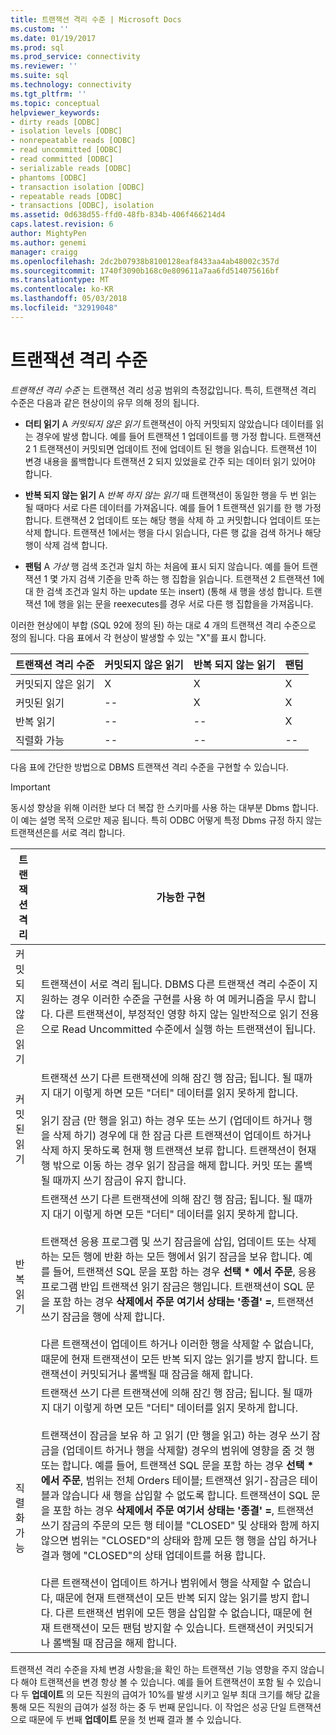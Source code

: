 ```yaml
---
title: 트랜잭션 격리 수준 | Microsoft Docs
ms.custom: ''
ms.date: 01/19/2017
ms.prod: sql
ms.prod_service: connectivity
ms.reviewer: ''
ms.suite: sql
ms.technology: connectivity
ms.tgt_pltfrm: ''
ms.topic: conceptual
helpviewer_keywords:
- dirty reads [ODBC]
- isolation levels [ODBC]
- nonrepeatable reads [ODBC]
- read uncommitted [ODBC]
- read committed [ODBC]
- serializable reads [ODBC]
- phantoms [ODBC]
- transaction isolation [ODBC]
- repeatable reads [ODBC]
- transactions [ODBC], isolation
ms.assetid: 0d638d55-ffd0-48fb-834b-406f466214d4
caps.latest.revision: 6
author: MightyPen
ms.author: genemi
manager: craigg
ms.openlocfilehash: 2dc2b07938b8100128eaf8433aa4ab48002c357d
ms.sourcegitcommit: 1740f3090b168c0e809611a7aa6fd514075616bf
ms.translationtype: MT
ms.contentlocale: ko-KR
ms.lasthandoff: 05/03/2018
ms.locfileid: "32919048"
---
```

# <a name="transaction-isolation-levels"></a>트랜잭션 격리 수준
*트랜잭션 격리 수준* 는 트랜잭션 격리 성공 범위의 측정값입니다. 특히, 트랜잭션 격리 수준은 다음과 같은 현상이의 유무 의해 정의 됩니다.  
  
-   **더티 읽기** A *커밋되지 않은 읽기* 트랜잭션이 아직 커밋되지 않았습니다 데이터를 읽는 경우에 발생 합니다. 예를 들어 트랜잭션 1 업데이트를 행 가정 합니다. 트랜잭션 2 1 트랜잭션이 커밋되면 업데이트 전에 업데이트 된 행을 읽습니다. 트랜잭션 1이 변경 내용을 롤백합니다 트랜잭션 2 되지 있었을로 간주 되는 데이터 읽기 있어야 합니다.  
  
-   **반복 되지 않는 읽기** A *반복 하지 않는 읽기* 때 트랜잭션이 동일한 행을 두 번 읽는 될 때마다 서로 다른 데이터를 가져옵니다. 예를 들어 1 트랜잭션 읽기를 한 행 가정 합니다. 트랜잭션 2 업데이트 또는 해당 행을 삭제 하 고 커밋합니다 업데이트 또는 삭제 합니다. 트랜잭션 1에서는 행을 다시 읽습니다, 다른 행 값을 검색 하거나 해당 행이 삭제 검색 합니다.  
  
-   **팬텀** A *가상* 행 검색 조건과 일치 하는 처음에 표시 되지 않습니다. 예를 들어 트랜잭션 1 몇 가지 검색 기준을 만족 하는 행 집합을 읽습니다. 트랜잭션 2 트랜잭션 1에 대 한 검색 조건과 일치 하는 update 또는 insert) (통해 새 행을 생성 합니다. 트랜잭션 1에 행을 읽는 문을 reexecutes를 경우 서로 다른 행 집합을을 가져옵니다.  
  
 이러한 현상에이 부합 (SQL 92에 정의 된) 하는 대로 4 개의 트랜잭션 격리 수준으로 정의 됩니다. 다음 표에서 각 현상이 발생할 수 있는 "X"를 표시 합니다.  
  
|트랜잭션 격리 수준|커밋되지 않은 읽기|반복 되지 않는 읽기|팬텀|  
|---------------------------------|-----------------|-------------------------|--------------|  
|커밋되지 않은 읽기|X|X|X|  
|커밋된 읽기|--|X|X|  
|반복 읽기|--|--|X|  
|직렬화 가능|--|--|--|  
  
 다음 표에 간단한 방법으로 DBMS 트랜잭션 격리 수준을 구현할 수 있습니다.  
  
> [!IMPORTANT]  
>  동시성 향상을 위해 이러한 보다 더 복잡 한 스키마를 사용 하는 대부분 Dbms 합니다. 이 예는 설명 목적 으로만 제공 됩니다. 특히 ODBC 어떻게 특정 Dbms 규정 하지 않는 트랜잭션은를 서로 격리 합니다.  
  
|트랜잭션 격리|가능한 구현|  
|---------------------------|-----------------------------|  
|커밋되지 않은 읽기|트랜잭션이 서로 격리 됩니다. DBMS 다른 트랜잭션 격리 수준이 지 원하는 경우 이러한 수준을 구현를 사용 하 여 메커니즘을 무시 합니다. 다른 트랜잭션이, 부정적인 영향 하지 않는 일반적으로 읽기 전용으로 Read Uncommitted 수준에서 실행 하는 트랜잭션이 됩니다.|  
|커밋된 읽기|트랜잭션 쓰기 다른 트랜잭션에 의해 잠긴 행 잠금; 됩니다. 될 때까지 대기 이렇게 하면 모든 "더티" 데이터를 읽지 못하게 합니다.<br /><br /> 읽기 잠금 (만 행을 읽고) 하는 경우 또는 쓰기 (업데이트 하거나 행을 삭제 하기) 경우에 대 한 잠금 다른 트랜잭션이 업데이트 하거나 삭제 하지 못하도록 현재 행 트랜잭션 보류 합니다. 트랜잭션이 현재 행 밖으로 이동 하는 경우 읽기 잠금을 해제 합니다. 커밋 또는 롤백될 때까지 쓰기 잠금이 유지 합니다.|  
|반복 읽기|트랜잭션 쓰기 다른 트랜잭션에 의해 잠긴 행 잠금; 됩니다. 될 때까지 대기 이렇게 하면 모든 "더티" 데이터를 읽지 못하게 합니다.<br /><br /> 트랜잭션 응용 프로그램 및 쓰기 잠금을에 삽입, 업데이트 또는 삭제 하는 모든 행에 반환 하는 모든 행에서 읽기 잠금을 보유 합니다. 예를 들어, 트랜잭션 SQL 문을 포함 하는 경우 **선택 \* 에서 주문**, 응용 프로그램 반입 트랜잭션 읽기 잠금은 행입니다. 트랜잭션이 SQL 문을 포함 하는 경우 **삭제에서 주문 여기서 상태는 '종결' =**, 트랜잭션 쓰기 잠금을 행에 삭제 합니다.<br /><br /> 다른 트랜잭션이 업데이트 하거나 이러한 행을 삭제할 수 없습니다, 때문에 현재 트랜잭션이 모든 반복 되지 않는 읽기를 방지 합니다. 트랜잭션이 커밋되거나 롤백될 때 잠금을 해제 합니다.|  
|직렬화 가능|트랜잭션 쓰기 다른 트랜잭션에 의해 잠긴 행 잠금; 됩니다. 될 때까지 대기 이렇게 하면 모든 "더티" 데이터를 읽지 못하게 합니다.<br /><br /> 트랜잭션이 잠금을 보유 하 고 읽기 (만 행을 읽고) 하는 경우 쓰기 잠금을 (업데이트 하거나 행을 삭제할) 경우의 범위에 영향을 줌 것 행 또는 합니다. 예를 들어, 트랜잭션 SQL 문을 포함 하는 경우 **선택 \* 에서 주문**, 범위는 전체 Orders 테이블; 트랜잭션 읽기-잠금은 테이블과 않습니다 새 행을 삽입할 수 없도록 합니다. 트랜잭션이 SQL 문을 포함 하는 경우 **삭제에서 주문 여기서 상태는 '종결' =**, 트랜잭션 쓰기 잠금의 주문의 모든 행 테이블 "CLOSED" 및 상태와 함께 하지 않으면 범위는 "CLOSED"의 상태와 함께 모든 행 행을 삽입 하거나 결과 행에 "CLOSED"의 상태 업데이트를 허용 합니다.<br /><br /> 다른 트랜잭션이 업데이트 하거나 범위에서 행을 삭제할 수 없습니다, 때문에 현재 트랜잭션이 모든 반복 되지 않는 읽기를 방지 합니다. 다른 트랜잭션 범위에 모든 행을 삽입할 수 없습니다, 때문에 현재 트랜잭션이 모든 팬텀 방지할 수 있습니다. 트랜잭션이 커밋되거나 롤백될 때 잠금을 해제 합니다.|  
  
 트랜잭션 격리 수준을 자체 변경 사항을;을 확인 하는 트랜잭션 기능 영향을 주지 않습니다 해야 트랜잭션을 변경 항상 볼 수 있습니다. 예를 들어 트랜잭션이 포함 될 수 있습니다 두 **업데이트** 의 모든 직원의 급여가 10%를 발생 시키고 일부 최대 크기를 해당 값을 통해 모든 직원의 급여가 설정 하는 중 두 번째 문입니다. 이 작업은 성공 단일 트랜잭션으로 때문에 두 번째 **업데이트** 문을 첫 번째 결과 볼 수 있습니다.
